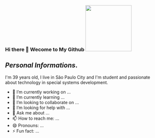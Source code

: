 ### Hi there 👋 Wecome to My Github <img src="https://user-images.githubusercontent.com/32577916/100186302-897bed00-2ec4-11eb-885f-3e7c32ac6d8b.jpg?w=512" height="150" width="150">


## **_Personal Informations_**.

I'm 39 years old, I live in São Paulo City and I'm student and passionate about technology in special systems development.


- 🔭 I’m currently working on ...
- 🌱 I’m currently learning ...
- 👯 I’m looking to collaborate on ...
- 🤔 I’m looking for help with ...
- 💬 Ask me about ...
- 📫 How to reach me: ...
- 😄 Pronouns: ...
- ⚡ Fun fact: ...
<!--
**FabianoAlexandre/FabianoAlexandre** is a ✨ _special_ ✨ repository because its `README.md` (this file) appears on your GitHub profile.

Here are some ideas to get you started:

- 🔭 I’m currently working on ...
- 🌱 I’m currently learning ...
- 👯 I’m looking to collaborate on ...
- 🤔 I’m looking for help with ...
- 💬 Ask me about ...
- 📫 How to reach me: ...
- 😄 Pronouns: ...
- ⚡ Fun fact: ...
-->
